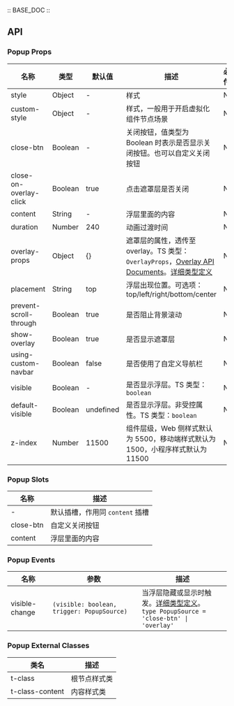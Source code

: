 :: BASE_DOC ::

## API


### Popup Props

名称 | 类型 | 默认值 | 描述 | 必传
-- | -- | -- | -- | --
style | Object | - | 样式 | N
custom-style | Object | - | 样式，一般用于开启虚拟化组件节点场景 | N
close-btn | Boolean | - | 关闭按钮，值类型为 Boolean 时表示是否显示关闭按钮。也可以自定义关闭按钮 | N
close-on-overlay-click | Boolean | true | 点击遮罩层是否关闭 | N
content | String | - | 浮层里面的内容 | N
duration | Number | 240 | 动画过渡时间 | N
overlay-props | Object | {} | 遮罩层的属性，透传至 overlay。TS 类型：`OverlayProps`，[Overlay API Documents](./overlay?tab=api)。[详细类型定义](https://github.com/Tencent/tdesign-miniprogram/blob/develop/packages/components/popup/type.ts) | N
placement | String | top | 浮层出现位置。可选项：top/left/right/bottom/center | N
prevent-scroll-through | Boolean | true | 是否阻止背景滚动 | N
show-overlay | Boolean | true | 是否显示遮罩层 | N
using-custom-navbar | Boolean | false | 是否使用了自定义导航栏 | N
visible | Boolean | - | 是否显示浮层。TS 类型：`boolean` | N
default-visible | Boolean | undefined | 是否显示浮层。非受控属性。TS 类型：`boolean` | N
z-index | Number | 11500 | 组件层级，Web 侧样式默认为 5500，移动端样式默认为 1500，小程序样式默认为11500 | N

### Popup Slots

名称 | 描述
-- | --
\- | 默认插槽，作用同 `content` 插槽
close-btn | 自定义关闭按钮
content | 浮层里面的内容

### Popup Events

名称 | 参数 | 描述
-- | -- | --
visible-change | `(visible: boolean, trigger: PopupSource) ` | 当浮层隐藏或显示时触发。[详细类型定义](https://github.com/Tencent/tdesign-miniprogram/blob/develop/packages/components/popup/type.ts)。<br/>`type PopupSource = 'close-btn' \| 'overlay'`<br/>

### Popup External Classes

类名 | 描述
-- | --
t-class | 根节点样式类
t-class-content | 内容样式类
